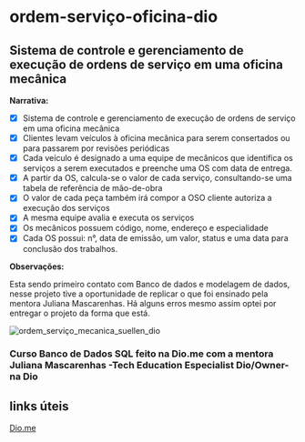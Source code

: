 <h1> ordem-serviço-oficina-dio</h1>


 
<h2>Sistema de controle e gerenciamento de execução de ordens de serviço em uma oficina mecânica</h2>


<b>Narrativa:</b>

- [x]	Sistema de controle e gerenciamento de execução de ordens de serviço em uma oficina mecânica
- [x]	Clientes levam veículos à oficina mecânica para serem consertados ou para passarem por revisões  periódicas
- [x]	Cada veículo é designado a uma equipe de mecânicos que identifica os serviços a serem executados e preenche uma OS com data de entrega.
- [x]	A partir da OS, calcula-se o valor de cada serviço, consultando-se uma tabela de referência de mão-de-obra
- [x]	O valor de cada peça também irá compor a OSO cliente autoriza a execução dos serviços
- [x]	A mesma equipe avalia e executa os serviços
- [x]	Os mecânicos possuem código, nome, endereço e especialidade
- [x]	Cada OS possui: n°, data de emissão, um valor, status e uma data para conclusão dos trabalhos.

<b>Observações:</b>

Esta sendo primeiro contato com Banco de dados e modelagem de dados, nesse projeto tive a oportunidade de replicar o que foi ensinado pela mentora Juliana Mascarenhas.
Há alguns erros mesmo assim optei por entregar o projeto da forma que está.

![ordem_serviço_mecanica_suellen_dio](https://user-images.githubusercontent.com/102911341/192111891-9ac46f82-8263-47c5-bf61-a415756e4c8a.png)


### Curso Banco de Dados SQL feito na Dio.me com a mentora Juliana Mascarenhas -Tech Education Especialist Dio/Owner- na  Dio 

## links úteis

[Dio.me](https://www.dio.me/)

